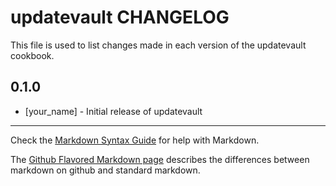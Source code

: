 updatevault CHANGELOG
===================

This file is used to list changes made in each version of the updatevault cookbook.

0.1.0
-----
- [your_name] - Initial release of updatevault

- - -
Check the [Markdown Syntax Guide](http://daringfireball.net/projects/markdown/syntax) for help with Markdown.

The [Github Flavored Markdown page](http://github.github.com/github-flavored-markdown/) describes the differences between markdown on github and standard markdown.
